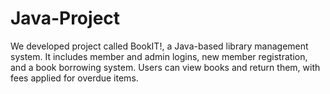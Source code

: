 # Java-Project
We developed project called BookIT!, a Java-based library management system. It includes member and admin logins, new member registration, and a book borrowing system. Users can view books and return them, with fees applied for overdue items.
